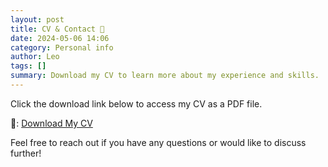 ```yaml
---
layout: post
title: CV & Contact 🌊
date: 2024-05-06 14:06
category: Personal info
author: Leo
tags: []
summary: Download my CV to learn more about my experience and skills.
---
```


Click the download link below to access my CV as a PDF file.

📄: [Download My CV](/assets/docs/Leo_Gardberg_Resume.pdf)

Feel free to reach out if you have any questions or would like to discuss further!
